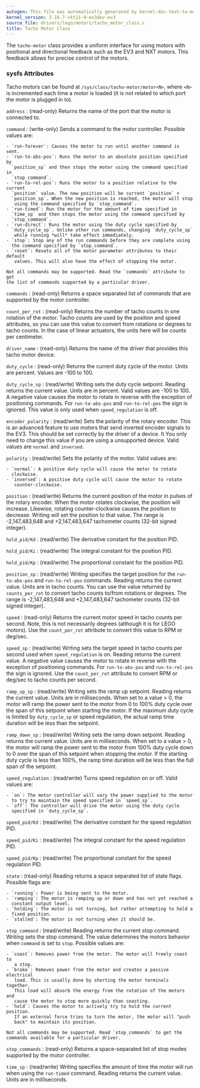 ```yaml
---
autogen: This file was automatically generated by kernel-doc-text-to-markdown.py
kernel_version: 3.16.7-ckt21-9-ev3dev-ev3
source_file: drivers/lego/motors/tacho_motor_class.c
title: Tacho Motor Class
---
```


The `tacho-motor` class provides a uniform interface for using motors with
positional and directional feedback such as the EV3 and NXT motors. This
feedback allows for precise control of the motors.

### sysfs Attributes

Tacho motors can be found at `/sys/class/tacho-motor/motor<N>`, where `<N>`
is incremented each time a motor is loaded (it is not related to which port
the motor is plugged in to).

`address`
: (read-only) Returns the name of the port that the motor is connected to.

`command`
: (write-only) Sends a command to the motor controller. Possible values are:

    - `run-forever`: Causes the motor to run until another command is sent.
    - `run-to-abs-pos`: Runs the motor to an absolute position specified by
      `position_sp` and then stops the motor using the command specified in
      `stop_command`.
    - `run-to-rel-pos`: Runs the motor to a position relative to the current
      `position` value. The new position will be current `position` +
      `position_sp`. When the new position is reached, the motor will stop
       using the command specified by `stop_command`.
    - `run-timed`: Run the motor for the amount of time specified in
      `time_sp` and then stops the motor using the command specified by
      `stop_command`.
    - `run-direct`: Runs the motor using the duty cycle specified by
      `duty_cycle_sp`. Unlike other run commands, changing `duty_cycle_sp`
       while running *will* take effect immediately.
    - `stop`: Stop any of the run commands before they are complete using
      the command specified by `stop_command`.
    - `reset`: Resets all of the motor parameter attributes to their default
       values. This will also have the effect of stopping the motor.

    Not all commands may be supported. Read the `commands` attribute to get
    the list of commands supported by a particular driver.

`commands`
: (read-only) Returns a space separated list of commands that are supported
by the motor controller.

`count_per_rot`
: (read-only) Returns the number of tacho counts in one rotation of the
motor. Tacho counts are used by the position and speed attributes, so you
can use this value to convert from rotations or degrees to tacho counts.
In the case of linear actuators, the units here will be counts per
centimeter.

`driver_name`
: (read-only) Returns the name of the driver that provides this tacho motor
device.

`duty_cycle`
: (read-only) Returns the current duty cycle of the motor. Units are percent.
Values are -100 to 100.

`duty_cycle_sp`
: (read/write) Writing sets the duty cycle setpoint. Reading returns the
current value. Units are in percent. Valid values are -100 to 100. A
negative value causes the motor to rotate in reverse with the exception
of positioning commands. For `run-to-abs-pos` and `run-to-rel-pos` the
sign is ignored. This value is only used when `speed_regulation` is off.

`encoder_polarity`
: (read/write) Sets the polarity of the rotary encoder. This is an advanced
feature to use motors that send inverted encoder signals to the EV3. This
should be set correctly by the driver of a device. It You only need to
change this value if you are using a unsupported device. Valid values are
`normal` and `inversed`.

`polarity`
: (read/write) Sets the polarity of the motor. Valid values are:

    - `normal`: A positive duty cycle will cause the motor to rotate
      clockwise.
    - `inversed`: A positive duty cycle will cause the motor to rotate
       counter-clockwise.

`position`
: (read/write) Returns the current position of the motor in pulses of the
rotary encoder. When the motor rotates clockwise, the position will
increase. Likewise, rotating counter-clockwise causes the position to
decrease. Writing will set the position to that value. The range is
-2,147,483,648 and +2,147,483,647 tachometer counts (32-bit signed integer).

`hold_pid/Kd`
: (read/write) The derivative constant for the position PID.

`hold_pid/Ki`
: (read/write) The integral constant for the position PID.

`hold_pid/Kp`
: (read/write) The proportional constant for the position PID.

`position_sp`
: (read/write) Writing specifies the target position for the `run-to-abs-pos`
and `run-to-rel-pos` commands. Reading returns the current value. Units are
in tacho counts. You can use the value returned by `counts_per_rot` to
convert tacho counts to/from rotations or degrees. The range is
-2,147,483,648 and +2,147,483,647 tachometer counts (32-bit signed integer).

`speed`
: (read-only) Returns the current motor speed in tacho counts per second.
Note, this is not necessarily degrees (although it is for LEGO motors).
Use the `count_per_rot` attribute to convert this value to RPM or deg/sec.

`speed_sp`
: (read/write) Writing sets the target speed in tacho counts per second used
when `speed_regulation` is on. Reading returns the current value. A
negative value causes the motor to rotate in reverse with the exception of
positioning commands. For `run-to-abs-pos` and `run-to-rel-pos` the sign
is ignored. Use the `count_per_rot` attribute to convert RPM or deg/sec to
tacho counts per second.

`ramp_up_sp`
: (read/write) Writing sets the ramp up setpoint. Reading returns the current
value. Units are in milliseconds. When set to a value > 0, the motor will
ramp the power sent to the motor from 0 to 100% duty cycle over the span of
this setpoint when starting the motor. If the maximum duty cycle is limited
by `duty_cycle_sp` or speed regulation, the actual ramp time duration will
be less than the setpoint.

`ramp_down_sp`
: (read/write) Writing sets the ramp down setpoint. Reading returns the
current value. Units are in milliseconds. When set to a value > 0, the
motor will ramp the power sent to the motor from 100% duty cycle down to 0
over the span of this setpoint when stopping the motor. If the starting
duty cycle is less than 100%, the ramp time duration will be less than the
full span of the setpoint.

`speed_regulation`
: (read/write) Turns speed regulation on or off. Valid values are:

    - `on`: The motor controller will vary the power supplied to the motor
      to try to maintain the speed specified in `speed_sp`.
    - `off`: The controller will drive the motor using the duty cycle
      specified in `duty_cycle_sp`.

`speed_pid/Kd`
: (read/write) The derivative constant for the speed regulation PID.

`speed_pid/Ki`
: (read/write) The integral constant for the speed regulation PID.

`speed_pid/Kp`
: (read/write) The proportional constant for the speed regulation PID.

`state`
: (read-only) Reading returns a space separated list of state flags.
Possible flags are:

    - `running`: Power is being sent to the motor.
    - `ramping`: The motor is ramping up or down and has not yet reached a
      constant output level.
    - `holding`: The motor is not turning, but rather attempting to hold a
      fixed position.
    - `stalled`: The motor is not turning when it should be.

`stop_command`
: (read/write) Reading returns the current stop command. Writing sets the
stop command. The value determines the motors behavior when `command` is
set to `stop`. Possible values are:

    - `coast`: Removes power from the motor. The motor will freely coast to
       a stop.
    - `brake`: Removes power from the motor and creates a passive electrical
       load. This is usually done by shorting the motor terminals together.
       This load will absorb the energy from the rotation of the motors and
       cause the motor to stop more quickly than coasting.
    - `hold`: Causes the motor to actively try to hold the current position.
       If an external force tries to turn the motor, the motor will "push
       back" to maintain its position.

    Not all commands may be supported. Read `stop_commands` to get the
    commands available for a particular driver.

`stop_commands`
: (read-only) Returns a space-separated list of stop modes supported by the
motor controller.

`time_sp`
: (read/write) Writing specifies the amount of time the motor will run when
using the `run-timed` command. Reading returns the current value. Units
are in milliseconds.

